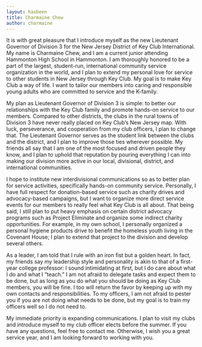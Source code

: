 ```yaml
---
layout: hasbeen
title: Charmaine Chew
author: charmaine
---
```


It is with great pleasure that I introduce myself as the new Lieutenant Governor of Division 3 for the New Jersey District of Key Club International. My name is Charmaine Chew, and I am a current junior attending Hammonton High School in Hammonton. I am thoroughly honored to be a part of the largest, student-run, international community service organization in the world, and I plan to extend my personal love for service to other students in New Jersey through Key Club. My goal is to make Key Club a way of life. I want to tailor our members into caring and responsible young adults who are committed to service and the K-family.

My plan as Lieutenant Governor of Division 3 is simple: to better our relationships with the Key Club family and promote hands-on service to our members. Compared to other districts, the clubs in the rural towns of Division 3 have never really placed on Key Club’s New Jersey map. With luck, perseverance, and cooperation from my club officers, I plan to change that. The Lieutenant Governor serves as the student link between the clubs and the district, and I plan to improve those ties wherever possible. My friends all say that I am one of the most focused and driven people they know, and I plan to uphold that reputation by pouring everything I can into making our division more active in our local, divisional, district, and international communities.

I hope to institute new interdivisional communications so as to better plan for service activities, specifically hands-on community service. Personally, I have full respect for donation-based service such as charity drives and advocacy-based campaigns, but I want to organize more direct service events for our members to really feel what Key Club is all about. That being said, I still plan to put heavy emphasis on certain district advocacy programs such as Project Eliminate and organize some indirect charity opportunities. For example, in my own school, I personally organized a personal hygiene products drive to benefit the homeless youth living in the Covenant House; I plan to extend that project to the division and develop several others.

As a leader, I am told that I rule with an iron fist but a golden heart. In fact, my friends say my leadership style and personality is akin to that of a first-year college professor: I sound intimidating at first, but I do care about what I do and what I “teach.” I am not afraid to delegate tasks and expect them to be done, but as long as you do what you should be doing as Key Club members, you will be fine. I too will return the favor by keeping up with my own contacts and responsibilities. To my officers, I am not afraid to pester you if you are not doing what needs to be done, but my goal is to train my officers well so I do not need to.

My immediate priority is expanding communications. I plan to visit my clubs and introduce myself to my club officer elects before the summer. If you have any questions, feel free to contact me. Otherwise, I wish you a great service year, and I am looking forward to working with you.

